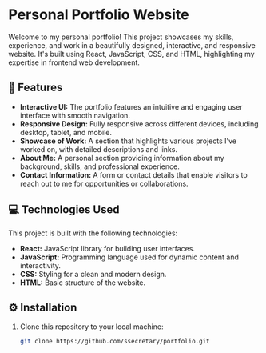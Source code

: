 # Personal Portfolio Website

Welcome to my personal portfolio! This project showcases my skills, experience, and work in a beautifully designed, interactive, and responsive website. It's built using React, JavaScript, CSS, and HTML, highlighting my expertise in frontend web development.

## 🚀 Features

- **Interactive UI:** The portfolio features an intuitive and engaging user interface with smooth navigation.
- **Responsive Design:** Fully responsive across different devices, including desktop, tablet, and mobile.
- **Showcase of Work:** A section that highlights various projects I've worked on, with detailed descriptions and links.
- **About Me:** A personal section providing information about my background, skills, and professional experience.
- **Contact Information:** A form or contact details that enable visitors to reach out to me for opportunities or collaborations.

## 💻 Technologies Used

This project is built with the following technologies:

- **React:** JavaScript library for building user interfaces.
- **JavaScript:** Programming language used for dynamic content and interactivity.
- **CSS:** Styling for a clean and modern design.
- **HTML:** Basic structure of the website.

## ⚙️ Installation

1. Clone this repository to your local machine:
   ```bash
   git clone https://github.com/ssecretary/portfolio.git

